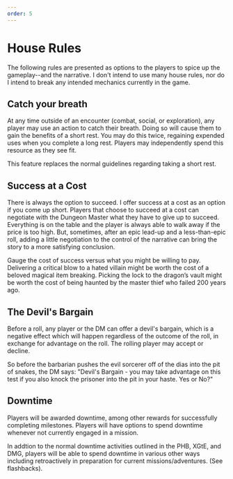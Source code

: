 ```yaml
---
order: 5
---
```


# House Rules
The following rules are presented as options to the players to spice up the gameplay--and the narrative. I don't intend to use many house rules, nor do I intend to break any intended mechanics currently in the game.

## Catch your breath

At any time outside of an encounter (combat, social, or exploration), any player may use an action to catch their breath. Doing so will cause them to gain the benefits of a short rest. You may do this twice, regaining expended uses when you complete a long rest. Players may independently spend this resource as they see fit.

This feature replaces the normal guidelines regarding taking a short rest.

## Success at a Cost

There is always the option to succeed. I offer success at a cost as an option if you come up short. Players that choose to succeed at a cost can negotiate with the Dungeon Master what they have to give up to succeed. Everything is on the table and the player is always able to walk away if the price is too high. But, sometimes, after an epic lead-up and a less-than-epic roll, adding a little negotiation to the control of the narrative can bring the story to a more satisfying conclusion.

Gauge the cost of success versus what you might be willing to pay. Delivering a critical blow to a hated villain might be worth the cost of a beloved magical item breaking. Picking the lock to the dragon’s vault might be worth the cost of being haunted by the master thief who failed 200 years ago.

## The Devil's Bargain
Before a roll, any player or the DM can offer a devil's bargain, which is a negative effect which will happen regardless of the outcome of the roll, in exchange for advantage on the roll. The rolling player may accept or decline.

So before the barbarian pushes the evil sorcerer off of the dias into the pit of snakes, the DM says: "Devil's Bargain - you may take advantage on this test if you also knock the prisoner into the pit in your haste. Yes or No?"


## Downtime
Players will be awarded downtime, among other rewards for successfully completing milestones. Players will have options to spend downtime whenever not currently engaged in a mission.

In addtion to the normal downtime activities outlined in the PHB, XGtE, and DMG, players will be able to spend downtime in various other ways including retroactively in preparation for current missions/adventures. (See flashbacks).
